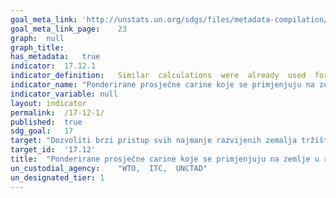 ```yaml
---	
goal_meta_link:	'http://unstats.un.org/sdgs/files/metadata-compilation/Metadata-Goal-17.pdf'
goal_meta_link_page:	23
graph:	null
graph_title:	
has_metadata:	true
indicator:	17.12.1
indicator_definition:	Similar  calculations  were  already  used  for  the  calculation  of  MDG  8.7  (Average  tariffs  imposed  by  developed  countries  on  agricultural  products  and  textiles  and  clothing  from  developing  countries).  For  reference  purposes  see  the  Millennium  Development  Goals  Report  2015  available  at  http://www.un.org/millenniumgoals/2015_MDG_Report/pdf/MDG%202015%20rev%20(July%201).pdf  (p.  64)
indicator_name:	"Ponderirane prosječne carine koje se primjenjuju na zemlje u razvoju, najmanje razvijene zemlje i male otočne zemlje u razvoju"
indicator_variable:	null
layout:	indicator
permalink:	/17-12-1/
published:	true
sdg_goal:	17
target:	"Dozvoliti brzi pristup svih najmanje razvijenih zemalja tržištu bez carina i kvota na dugoročnoj osnovi, u skladu s odlukama Svjetske trgovinske organizacije, kako bi se između ostalog osiguralo da su preferencijalna pravila koja se primjenjuju na uvoz iz najmanje razvijenih zemalja transparentna i jednostavna te da olakšavaju pristup tržištu"
target_id:	'17.12'
title:	"Ponderirane prosječne carine koje se primjenjuju na zemlje u razvoju, najmanje razvijene zemlje i male otočne zemlje u razvoju"
un_custodial_agency:	"WTO,  ITC,  UNCTAD"
un_designated_tier:	1
---	
```

